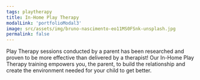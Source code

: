 ```yaml
---
tags: playtherapy
title: In-Home Play Therapy
modalLink: 'portfolioModal3'
image: src/assets/img/bruno-nascimento-eo11MS0FSnk-unsplash.jpg
permalink: false
---
```

Play Therapy sessions conducted by a parent has been researched and proven to be more effective than delivered by a therapist! Our In-Home Play Therapy training empowers you, the parent, to build the relationship and create the environment needed for your child to get better.
